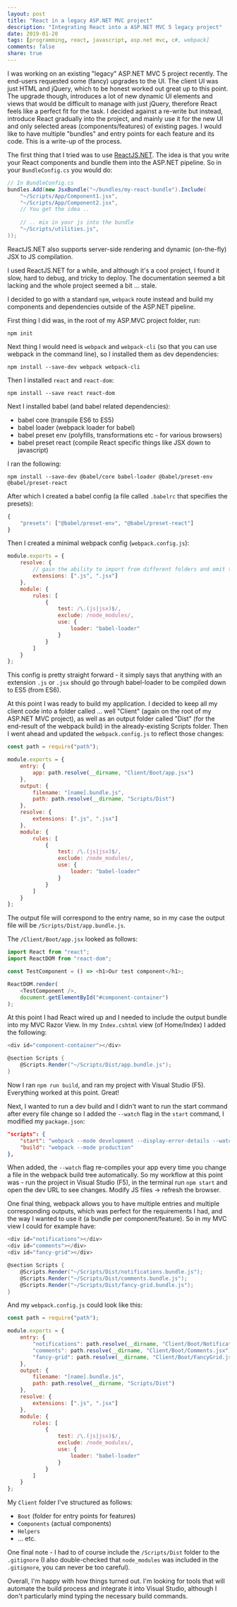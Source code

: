 ```yaml
---
layout: post
title: "React in a legacy ASP.NET MVC project"
description: "Integrating React into a ASP.NET MVC 5 legacy project"
date: 2019-01-20
tags: [programming, react, javascript, asp.net mvc, c#, webpack]
comments: false
share: true
---
```


I was working on an existing "legacy" ASP.NET MVC 5 project recently. The end-users requested some (fancy) upgrades to the UI. The client UI was just HTML and jQuery, which to be honest worked out great up to this point. The upgrade though, introduces a lot of new dynamic UI elements and views that would be difficult to manage with just jQuery, therefore React feels like a perfect fit for the task. I decided against a re-write but instead, introduce React gradually into the project, and mainly use it for the new UI and only selected areas (components/features) of existing pages. I would like to have multiple "bundles" and entry points for each feature and its code. This is a write-up of the process.

The first thing that I tried was to use [ReactJS.NET](https://reactjs.net). The idea is that you write your React components and bundle them into the ASP.NET pipeline. So in your `BundleConfig.cs` you would do:


``` csharp
// In BundleConfig.cs
bundles.Add(new JsxBundle("~/bundles/my-react-bundle").Include(
    "~/Scripts/App/Component1.jsx",
    "~/Scripts/App/Component2.jsx",
    // You get the idea ..
    
    // .. mix in your js into the bundle
    "~/Scripts/utilities.js",
));
```


ReactJS.NET also supports server-side rendering and dynamic (on-the-fly) JSX to JS compilation. 

I used ReactJS.NET for a while, and although it's a cool project, I found it slow, hard to debug, and tricky to deploy. The documentation seemed a bit lacking and the whole project seemed a bit ... stale.

I decided to go with a standard `npm`, `webpack` route instead and build my components and dependencies outside of the ASP.NET pipeline.

First thing I did was, in the root of my ASP.MVC project folder, run:

```
npm init
```

Next thing I would need is `webpack` and `webpack-cli` (so that you can use webpack in the command line), so I installed them as dev dependencies:

```
npm install --save-dev webpack webpack-cli
```

Then I installed `react` and `react-dom`:

```
npm install --save react react-dom
```

Next I installed babel (and babel related dependencies):

- babel core (transpile ES6 to ES5) 
- babel loader (webpack loader for babel)
- babel preset env (polyfills, transformations etc - for various browsers)
- babel preset react (compile React specific things like JSX down to javascript)

I ran the following:

```
npm install --save-dev @babel/core babel-loader @babel/preset-env @babel/preset-react
```

After which I created a babel config (a file called `.babelrc` that specifies the presets):

``` js
{
    "presets": ["@babel/preset-env", "@babel/preset-react"]
}
```

Then I created a minimal webpack config (`webpack.config.js`):

``` js
module.exports = {
    resolve: {
        // gain the ability to import from different folders and omit the ".jsx"
        extensions: [".js", ".jsx"]
    },
    module: {
        rules: [
            {
                test: /\.(js|jsx)$/,
                exclude: /node_modules/,
                use: {
                    loader: "babel-loader"
                }
            }
        ]
    }
};
```

This config is pretty straight forward - it simply says that anything with an extension `.js` or `.jsx` should go through babel-loader to be compiled down to ES5 (from ES6).

At this point I was ready to build my application. I decided to keep all my client code into a folder called ... well "Client" (again on the root of my ASP.NET MVC project), as well as an output folder called "Dist" (for the end-result of the webpack build) in the already-existing Scripts folder. Then I went ahead and updated the `webpack.config.js` to reflect those changes:

``` js
const path = require("path");

module.exports = {
    entry: {
        app: path.resolve(__dirname, "Client/Boot/app.jsx")
    },
    output: {
        filename: "[name].bundle.js",
        path: path.resolve(__dirname, "Scripts/Dist")
    },
    resolve: {
        extensions: [".js", ".jsx"]
    },
    module: {
        rules: [
            {
                test: /\.(js|jsx)$/,
                exclude: /node_modules/,
                use: {
                    loader: "babel-loader"
                }
            }
        ]
    }
};
```

The output file will correspond to the entry name, so in my case the output file will be `/Scripts/Dist/app.bundle.js`. 

The `/Client/Boot/app.jsx` looked as follows:

``` js
import React from "react";
import ReactDOM from "react-dom";

const TestComponent = () => <h1>Our test component</h1>;

ReactDOM.render(
	<TestComponent />,
	document.getElementById("#component-container")
);
```

At this point I had React wired up and I needed to include the output bundle into my MVC Razor View. In my `Index.cshtml` view (of Home/Index) I added the following:

``` cs
<div id="component-container"></div>

@section Scripts {
    @Scripts.Render("~/Scripts/Dist/app.bundle.js");
}
```

Now I ran `npm run build`, and ran my project with Visual Studio (F5). Everything worked at this point. Great!

Next, I wanted to run a dev build and I didn't want to run the start command after every file change so I added the `--watch` flag in the `start` command, I modified my `package.json`:

``` json
"scripts": {
    "start": "webpack --mode development --display-error-details --watch",
    "build": "webpack --mode production"
},
```

When added, the `--watch` flag re-compiles your app every time you change a file in the webpack build tree automatically. So my workflow at this point was - run the project in Visual Studio (F5), in the terminal run `npm start` and open the dev URL to see changes. Modify JS files -> refresh the browser.

One final thing, webpack allows you to have multiple entries and multiple corresponding outputs, which was perfect for the requirements I had, and the way I wanted to use it (a bundle per component/feature). So in my MVC view I could for example have:

``` csharp
<div id="notifications"></div>
<div id="comments"></div>
<div id="fancy-grid"></div>

@section Scripts {
    @Scripts.Render("~/Scripts/Dist/notifications.bundle.js");
    @Scripts.Render("~/Scripts/Dist/comments.bundle.js");
    @Scripts.Render("~/Scripts/Dist/fancy-grid.bundle.js");
}
```

And my `webpack.config.js` could look like this:

``` js
const path = require("path");

module.exports = {
    entry: {
        "notifications": path.resolve(__dirname, "Client/Boot/Notifications.jsx"),
        "comments": path.resolve(__dirname, "Client/Boot/Comments.jsx"),
        "fancy-grid": path.resolve(__dirname, "Client/Boot/FancyGrid.jsx"),
    },
    output: {
        filename: "[name].bundle.js",
        path: path.resolve(__dirname, "Scripts/Dist")
    },
    resolve: {
        extensions: [".js", ".jsx"]
    },
    module: {
        rules: [
            {
                test: /\.(js|jsx)$/,
                exclude: /node_modules/,
                use: {
                    loader: "babel-loader"
                }
            }
        ]
    }
};
```

My `Client` folder I've structured as follows:

- `Boot` (folder for entry points for features)
- `Components` (actual components)
- `Helpers`
- ... etc.

One final note - I had to of course include the `/Scripts/Dist` folder to the `.gitignore` (I also double-checked that `node_modules` was included in the `.gitignore`, you can never be too careful).

Overall, I'm happy with how things turned out. I'm looking for tools that will automate the build process and integrate it into Visual Studio, although I don't particularly mind typing the necessary build commands.